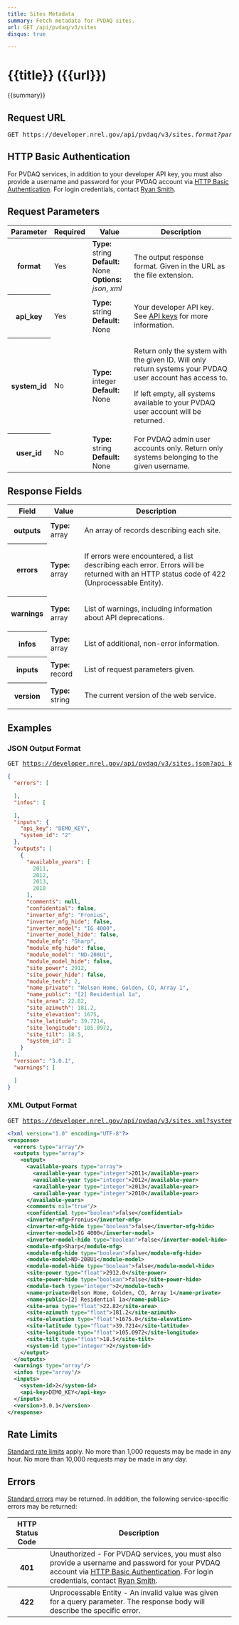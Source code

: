```yaml
---
title: Sites Metadata
summary: Fetch metadata for PVDAQ sites.
url: GET /api/pvdaq/v3/sites
disqus: true

---
```


# {{title}} <span class="url">({{url}})</span>
{{summary}}

<ul id="toc"></ul>

## Request URL

<pre>GET https://developer.nrel.gov/api/pvdaq/v3/sites<em>.format?parameters</em></pre>

## HTTP Basic Authentication

For PVDAQ services, in addition to your developer API key, you must also provide a username and password for your PVDAQ account via [HTTP Basic Authentication](http://en.wikipedia.org/wiki/Basic_access_authentication). For login credentials, contact [Ryan Smith](ryan.smith@nrel.gov).

## Request Parameters

<table border="0" cellpadding="0" cellspacing="0" class="doc-parameters">
  <thead>
    <tr>
      <th class="doc-parameters-name" scope="col">Parameter</th>
      <th class="doc-parameters-required" scope="col">Required</th>
      <th class="doc-parameters-value" scope="col">Value</th>
      <th class="doc-parameters-description" scope="col">Description</th>
    </tr>
  </thead>
  <tbody>
    <tr>
      <th class="doc-parameter-name" scope="row">format</th>
      <td class="doc-parameter-required">Yes</td>
      <td class="doc-parameter-value">
        <div class="doc-parameter-value-field">
          <strong>Type:</strong> string
        </div>
        <div class="doc-parameter-value-field">
          <strong>Default:</strong> None
        </div>
        <div class="doc-parameter-value-field">
          <strong>Options:</strong> <em>json</em>, <em>xml</em>
        </div>
      </td>
      <td class="doc-parameter-description">
        <p>The output response format. Given in the URL as the file extension.</p>
      </td>
    </tr>
    <tr>
      <th class="doc-parameter-name" scope="row">api_key</th>
      <td class="doc-parameter-required">Yes</td>
      <td class="doc-parameter-value">
        <div class="doc-parameter-value-field">
          <strong>Type:</strong> string
        </div>
        <div class="doc-parameter-value-field">
          <strong>Default:</strong> None
        </div>
      </td>
      <td class="doc-parameter-description">
        <p>Your developer API key. See <a href="/doc/api-key">API keys</a> for more information.</p>
      </td>
    </tr>
    <tr>
      <th class="doc-parameter-name" scope="row">system_id</th>
      <td class="doc-parameter-required">No</td>
      <td class="doc-parameter-value">
        <div class="doc-parameter-value-field">
          <strong>Type:</strong> integer
        </div>
        <div class="doc-parameter-value-field">
          <strong>Default:</strong> None
        </div>
      </td>
      <td class="doc-parameter-description">
        <p>Return only the system with the given ID. Will only return systems your PVDAQ user account has access to.</p>
        <p>If left empty, all systems available to your PVDAQ user account will be returned.</p>
      </td>
    </tr>
    <tr>
      <th class="doc-parameter-name" scope="row">user_id</th>
      <td class="doc-parameter-required">No</td>
      <td class="doc-parameter-value">
        <div class="doc-parameter-value-field">
          <strong>Type:</strong> string
        </div>
        <div class="doc-parameter-value-field">
          <strong>Default:</strong> None
        </div>
      </td>
      <td class="doc-parameter-description">For PVDAQ admin user accounts only. Return only systems belonging to the given username.</td>
    </tr>
  </tbody>
</table>

## Response Fields

<table border="0" cellpadding="0" cellspacing="0" class="doc-parameters">
  <thead>
    <tr>
      <th class="doc-parameters-name" scope="col">Field</th>
      <th class="doc-parameters-value" scope="col">Value</th>
      <th class="doc-parameters-description" scope="col">Description</th>
    </tr>
  </thead>
  <tbody>
    <tr>
      <th class="doc-parameter-name" scope="row">outputs</th>
      <td class="doc-parameter-value">
        <div class="doc-parameter-value-field">
          <strong>Type:</strong> array
        </div>
      </td>
      <td class="doc-parameter-description">
        <p>An array of records describing each site.</p>
      </td>
    </tr>
    <tr>
      <th class="doc-parameter-name" scope="row">errors</th>
      <td class="doc-parameter-value">
        <div class="doc-parameter-value-field">
          <strong>Type:</strong> array
        </div>
      </td>
      <td class="doc-parameter-description">
        <p>If errors were encountered, a list describing each error. Errors will be returned with an HTTP status code of 422 (<span>Unprocessable Entity).</span></p>
      </td>
    </tr>
    <tr>
      <th class="doc-parameter-name" scope="row">warnings</th>
      <td class="doc-parameter-value">
        <div class="doc-parameter-value-field">
          <strong>Type:</strong> array
        </div>
      </td>
      <td class="doc-parameter-description">
        <p>List of warnings, including information about API deprecations.</p>
      </td>
    </tr>
    <tr>
      <th class="doc-parameter-name" scope="row">infos</th>
      <td class="doc-parameter-value">
        <div class="doc-parameter-value-field">
          <strong>Type:</strong> array
        </div>
      </td>
      <td class="doc-parameter-description">
        <p>List of additional, non-error information.</p>
      </td>
    </tr>
    <tr>
      <th class="doc-parameter-name" scope="row">inputs</th>
      <td class="doc-parameter-value">
        <div class="doc-parameter-value-field">
          <strong>Type:</strong> record
        </div>
      </td>
      <td class="doc-parameter-description">
        <p>List of request parameters given.</p>
      </td>
    </tr>
    <tr>
      <th class="doc-parameter-name" scope="row">version</th>
      <td class="doc-parameter-value">
        <div class="doc-parameter-value-field">
          <strong>Type:</strong> string
        </div>
      </td>
      <td class="doc-parameter-description">
        <p>The current version of the web service.</p>
      </td>
    </tr>
  </tbody>
</table>

## Examples

### JSON Output Format

<pre>GET <a href="https://developer.nrel.gov/api/pvdaq/v3/sites.json?api_key=DEMO_KEY&amp;system_id=2">https://developer.nrel.gov/api/pvdaq/v3/sites.json?api_key=DEMO_KEY&amp;system_id=2</a></pre>

```json
{
  "errors": [

  ],
  "infos": [

  ],
  "inputs": {
    "api_key": "DEMO_KEY",
    "system_id": "2"
  },
  "outputs": [
    {
      "available_years": [
        2011,
        2012,
        2013,
        2010
      ],
      "comments": null,
      "confidential": false,
      "inverter_mfg": "Fronius",
      "inverter_mfg_hide": false,
      "inverter_model": "IG 4000",
      "inverter_model_hide": false,
      "module_mfg": "Sharp",
      "module_mfg_hide": false,
      "module_model": "ND-208U1",
      "module_model_hide": false,
      "site_power": 2912,
      "site_power_hide": false,
      "module_tech": 2,
      "name_private": "Nelson Home, Golden, CO, Array 1",
      "name_public": "[2] Residential 1a",
      "site_area": 22.82,
      "site_azimuth": 181.2,
      "site_elevation": 1675,
      "site_latitude": 39.7214,
      "site_longitude": 105.0972,
      "site_tilt": 18.5,
      "system_id": 2
    }
  ],
  "version": "3.0.1",
  "warnings": [

  ]
}
```

### XML Output Format

<pre>GET <a href="https://developer.nrel.gov/api/pvdaq/v3/sites.xml?system_id=2&amp;api_key=DEMO_KEY">https://developer.nrel.gov/api/pvdaq/v3/sites.xml?system_id=2&amp;api_key=DEMO_KEY</a></pre>

```xml
<?xml version="1.0" encoding="UTF-8"?>
<response>
  <errors type="array"/>
  <outputs type="array">
    <output>
      <available-years type="array">
        <available-year type="integer">2011</available-year>
        <available-year type="integer">2012</available-year>
        <available-year type="integer">2013</available-year>
        <available-year type="integer">2010</available-year>
      </available-years>
      <comments nil="true"/>
      <confidential type="boolean">false</confidential>
      <inverter-mfg>Fronius</inverter-mfg>
      <inverter-mfg-hide type="boolean">false</inverter-mfg-hide>
      <inverter-model>IG 4000</inverter-model>
      <inverter-model-hide type="boolean">false</inverter-model-hide>
      <module-mfg>Sharp</module-mfg>
      <module-mfg-hide type="boolean">false</module-mfg-hide>
      <module-model>ND-208U1</module-model>
      <module-model-hide type="boolean">false</module-model-hide>
      <site-power type="float">2912.0</site-power>
      <site-power-hide type="boolean">false</site-power-hide>
      <module-tech type="integer">2</module-tech>
      <name-private>Nelson Home, Golden, CO, Array 1</name-private>
      <name-public>[2] Residential 1a</name-public>
      <site-area type="float">22.82</site-area>
      <site-azimuth type="float">181.2</site-azimuth>
      <site-elevation type="float">1675.0</site-elevation>
      <site-latitude type="float">39.7214</site-latitude>
      <site-longitude type="float">105.0972</site-longitude>
      <site-tilt type="float">18.5</site-tilt>
      <system-id type="integer">2</system-id>
    </output>
  </outputs>
  <warnings type="array"/>
  <infos type="array"/>
  <inputs>
    <system-id>2</system-id>
    <api-key>DEMO_KEY</api-key>
  </inputs>
  <version>3.0.1</version>
</response>
```

## Rate Limits

[Standard rate limits](/docs/rate-limits) apply. No more than 1,000 requests may be made in any hour. No more than 10,000 requests may be made in any day.

## Errors

[Standard errors](/docs/errors) may be returned. In addition, the following service-specific errors may be returned:

<table border="0" cellpadding="0" cellspacing="0" class="doc-parameters">
  <thead>
    <tr>
      <th class="doc-parameters-name" scope="col">HTTP Status Code</th>
      <th class="doc-parameters-required" scope="col">Description</th>
    </tr>
  </thead>
  <tbody>
    <tr>
      <th class="doc-parameter-name" scope="row">401</th>
      <td class="doc-parameter-description">
        Unauthorized - For PVDAQ services, you must also provide a username and password for your PVDAQ account via <a href="http://en.wikipedia.org/wiki/Basic_access_authentication">HTTP Basic Authentication</a>. For login credentials, contact <a href="mailto:ryan.smith@nrel.gov">Ryan Smith</a>.
      </td>
    </tr>
  </tbody>
  <tbody>
    <tr>
      <th class="doc-parameter-name" scope="row">422</th>
      <td class="doc-parameter-description">Unprocessable Entity - An invalid value was given for a query parameter. The response body will describe the specific error.</td>
    </tr>
  </tbody>
</table>
